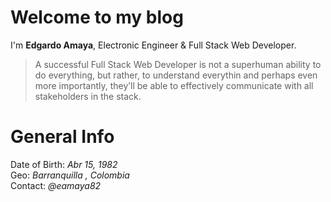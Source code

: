 # Welcome to my blog

I'm **Edgardo Amaya**, Electronic Engineer & Full Stack Web Developer.
> A successful Full Stack Web Developer is not a superhuman ability to do everything, but rather, to understand everythin and perhaps even more importantly, they’ll be able to effectively communicate with all stakeholders in the stack.  

# General Info  
Date of Birth: _Abr 15, 1982_  
Geo: _Barranquilla , Colombia_  
Contact: _@eamaya82_  
